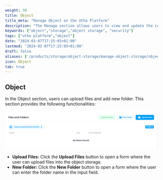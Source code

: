 ```yaml
---
weight: 30
title: Object
title_meta: "Manage Object on the Utho Platform"
description: "The Manage section allows users to view and update the configuration of their deployed Object. This section provides a comprehensive interface to manage Object users, configure firewalls, and destroy Object instances."
keywords: ["object","storage","object storage", "security"]
tags: ["utho platform","object"]
date: "2024-03-07T17:25:05+01:00"
lastmod: "2024-03-07T17:25:05+01:00"
draft: false 
aliases: ['/products/storage/object-storage/manage-object-storage/object']
icon: Object
tab: true
---
```


## Object

In the Object section, users can upload files and add new folder. This section provides the following functionalities:

![Utho-objectStorage-fileupload](image/Utho-objectStorage-fileupload.png)

* **Upload Files:** Click the **Upload Files** button to open a form where the user can upload files into the object storage.
* **New Folder:** Click the **New Folder** button to open a form where the user can enter the folder name in the input field.



